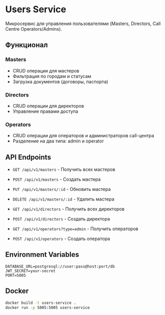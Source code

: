 # Users Service

Микросервис для управления пользователями (Masters, Directors, Call Centre Operators/Admins).

## Функционал

### Masters
- CRUD операции для мастеров
- Фильтрация по городам и статусам
- Загрузка документов (договоры, паспорта)

### Directors
- CRUD операции для директоров
- Управление правами доступа

### Operators
- CRUD операции для операторов и администраторов call-центра
- Разделение на два типа: admin и operator

## API Endpoints

- `GET /api/v1/masters` - Получить всех мастеров
- `POST /api/v1/masters` - Создать мастера
- `PUT /api/v1/masters/:id` - Обновить мастера
- `DELETE /api/v1/masters/:id` - Удалить мастера

- `GET /api/v1/directors` - Получить всех директоров
- `POST /api/v1/directors` - Создать директора

- `GET /api/v1/operators?type=admin` - Получить операторов
- `POST /api/v1/operators` - Создать оператора

## Environment Variables

```env
DATABASE_URL=postgresql://user:pass@host:port/db
JWT_SECRET=your-secret
PORT=5005
```

## Docker

```bash
docker build -t users-service .
docker run -p 5005:5005 users-service
```







